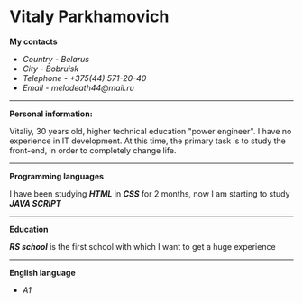 # Vitaly Parkhamovich
**My contacts**

* _Country - Belarus_
* _City - Bobruisk_
* _Telephone - +375(44) 571-20-40_
* _Email - melodeath44@mail.ru_
___

**Personal information:**

Vitaliy, 30 years old, higher technical education "power engineer". I have no experience in IT development. At this time, the primary task is to study the front-end, in order to completely change life.
___

**Programming languages**

I have been studying ___HTML___ in ___CSS___ for 2 months, now I am starting to study ___JAVA SCRIPT___

___

**Education**

***RS school*** is the first school with which I want to get a huge experience
___

**English language**
* _A1_

